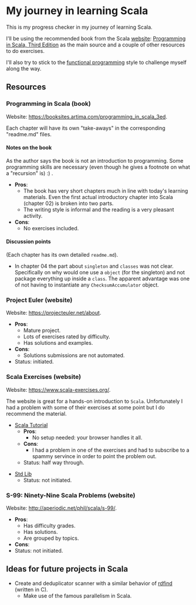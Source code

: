 # My journey in learning Scala

This is my progress checker in my journey of learning Scala.

I'll be using the recommended book from the Scala [website](http://docs.scala-lang.org/books.html): [Programming in Scala, Third Edition](https://booksites.artima.com/programming_in_scala_3ed) as the main source and a couple of other resources to do exercises.

I'll also try to stick to the [functional programming](https://en.wikipedia.org/wiki/Functional_programming) style to challenge myself along the way.

## Resources

### Programming in Scala (book)

Website: <https://booksites.artima.com/programming_in_scala_3ed>.

Each chapter will have its own "take-aways" in the corresponding "readme.md" files.

#### Notes on the book

As the author says the book is not an introduction to programming. Some programming skills are necessary (even though he gives a footnote on what a "recursion" is) :) .

* **Pros**:
    * The book has very short chapters much in line with today's learning materials. Even the first actual introductory chapter into Scala (chapter 02) is broken into two parts.
    * The writing style is informal and the reading is a very pleasant activity.
* **Cons**:
    * No exercises included.

#### Discussion points

(Each chapter has its own detailed `readme.md`).
* In chapter 04 the part about `singleton` and `classes` was not clear. Specifically on why would one use a `object` (for the singleton) and not package everything up inside a `class`. The apparent advantage was one of not having to instantiate any `ChecksumAccumulator` object.

### Project Euler (website)

Website: <https://projecteuler.net/about>.

* **Pros**:
    * Mature project.
    * Lots of exercises rated by difficulty.
    * Has solutions and examples.
* **Cons**:
    * Solutions submissions are not automated.
* Status: initiated.

[//]: # (One of [not initiated|initiated|half way through|done])

### Scala Exercises (website)

Website: <https://www.scala-exercises.org/>.

The website is great for a hands-on introduction to `Scala`. Unfortunately I had a problem with some of their exercises at some point but I do recommend the material.

* [Scala Tutorial](https://www.scala-exercises.org/scala_tutorial)
    * **Pros**:
        * No setup needed: your browser handles it all.
    * **Cons**:
        * I had a problem in one of the exercises and had to subscribe to a spammy servince in order to point the problem out.
    * Status: half way through.

[//]: # (One of [not initiated|initiated|half way through|done])

* [Std Lib](https://www.scala-exercises.org/std_lib)
    * Status: not initiated.

[//]: # (One of [not initiated|initiated|half way through|done])

### S-99: Ninety-Nine Scala Problems (website)

Website: <http://aperiodic.net/phil/scala/s-99/>.

* **Pros**:
    * Has difficulty grades.
    * Has solutions.
    * Are grouped by topics.
* **Cons**:
* Status: not initiated.

[//]: # (One of [not initiated|initiated|half way through|done])

## Ideas for future projects in Scala

* Create and deduplicator scanner with a similar behavior of [rdfind](https://rdfind.pauldreik.se/) (written in C).
    * Make use of the famous parallelism in Scala.
